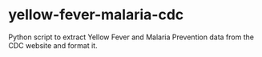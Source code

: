# yellow-fever-malaria-cdc
 Python script to extract Yellow Fever and Malaria Prevention data from the CDC website and format it.
